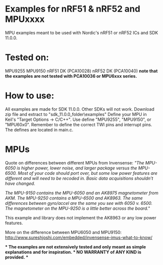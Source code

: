 # Examples for nRF51 & nRF52 and MPUxxxx
MPU examples meant to be used with Nordic's nRF51 or nRF52 ICs and SDK 11.0.0. 

# Tested on:
MPU9255
MPU9150
nRF51 DK (PCA10028)
nRF52 DK (PCA10040)
<b>note that the examples are not tested with PCA10036 or MPU6xxx series.</b>

# How to use:
All examples are made for SDK 11.0.0. Other SDKs will not work. Download zip file and extract to "sdk_11.0.0_folder\examples"
Define your MPU in Keil's "Target Options -> C/C++". Use define "MPU9255", "MPU9150", or "MPU60x0".
Remember to define the correct TWI pins and interrupt pins. The defines are located in main.c.

# MPUs
Quote on differences between different MPUs from Invensense:
<i>"The MPU-6050 is higher power, lower noise, and larger package versus the MPU-6500. Most of your code should port over, but some low power features are different and will need to be recoded in. Basic data acquisitions shouldn’t have changed.

The MPU-9150 contains the MPU-6050 and an AK8975 magnetometer from AKM. The MPU-9250 contains a MPU-6500 and AK8963. The same differences between gyro/accel are the same you see with 6050 v. 6500. The magnetometer on the MPU-9250 is a little better across the board."</i>

This example and library does not implement the AK8963 or any low power features.

More on the difference between MPU6050 and MPU9150: http://www.sureshjoshi.com/embedded/invensense-imus-what-to-know/

<b>
 * The examples are not extensively tested and only meant as simple explanations and for inspiration. 
 * NO WARRANTY of ANY KIND is provided. *
 </b>
